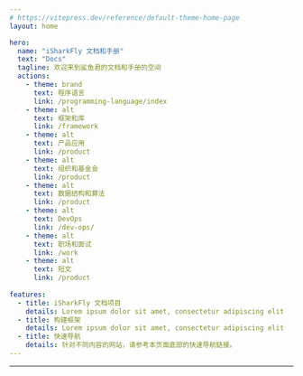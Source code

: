 ```yaml
---
# https://vitepress.dev/reference/default-theme-home-page
layout: home

hero:
  name: "iSharkFly 文档和手册"
  text: "Docs"
  tagline: 欢迎来到鲨鱼君的文档和手册的空间
  actions:
    - theme: brand
      text: 程序语言
      link: /programming-language/index
    - theme: alt
      text: 框架和库
      link: /framework
    - theme: alt
      text: 产品应用
      link: /product
    - theme: alt
      text: 组织和基金会
      link: /product
    - theme: alt
      text: 数据结构和算法
      link: /product
    - theme: alt
      text: DevOps
      link: /dev-ops/
    - theme: alt
      text: 职场和面试
      link: /work
    - theme: alt
      text: 短文
      link: /product
      
features:
  - title: iSharkFly 文档项目
    details: Lorem ipsum dolor sit amet, consectetur adipiscing elit
  - title: 构建框架
    details: Lorem ipsum dolor sit amet, consectetur adipiscing elit
  - title: 快速导航
    details: 针对不同内容的网站，请参考本页面底部的快速导航链接。
---
```


---
<!--@include: CONTACT.md -->